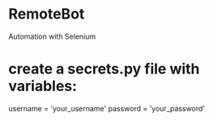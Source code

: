 # RemoteBot
Automation with Selenium

# create a secrets.py file with variables:

 username = 'your_username'
 password = 'your_password'
